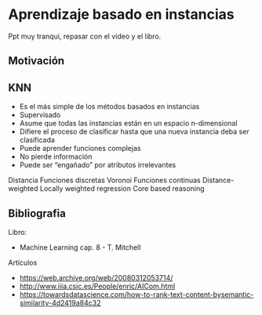 # Aprendizaje basado en instancias

Ppt muy tranqui, repasar con el video y el libro.

## Motivación

## KNN

* Es el más simple de los métodos basados en instancias
* Supervisado
* Asume que todas las instancias están en un espacio n-dimensional
* Difiere el proceso de clasificar hasta que una nueva instancia deba ser clasificada
* Puede aprender funciones complejas
* No pierde información
* Puede ser “engañado” por atributos irrelevantes

Distancia
Funciones discretas
Voronoi
Funciones continuas
Distance-weighted
Locally weighted regression
Core based reasoning

## Bibliografia

Libro:
* Machine Learning cap. 8 - T. Mitchell

Artículos
* https://web.archive.org/web/20080312053714/
* http://www.iiia.csic.es/People/enric/AICom.html
* https://towardsdatascience.com/how-to-rank-text-content-bysemantic-similarity-4d2419a84c32
